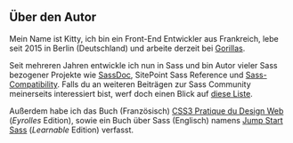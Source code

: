 
## Über den Autor

Mein Name ist Kitty, ich bin ein Front-End Entwickler aus Frankreich, lebe seit 2015 in Berlin (Deutschland) und arbeite derzeit bei [Gorillas](https://gorillas.io/).

Seit mehreren Jahren entwickle ich nun in Sass und bin Autor vieler Sass bezogener Projekte wie [SassDoc](http://sassdoc.com), SitePoint Sass Reference und [Sass-Compatibility](https://kittygiraudel.github.io/sass-compatibility/). Falls du an weiteren Beiträgen zur Sass Community meinerseits interessiert bist, werf doch einen Blick auf [diese Liste](http://github.com/KittyGiraudel/awesome-sass).

Außerdem habe ich das Buch (Französisch) [CSS3 Pratique du Design Web](https://www.amazon.fr/dp/2212140231) (*Eyrolles* Edition), sowie ein Buch über Sass (Englisch) namens [Jump Start Sass](https://learnable.com/books/jump-start-sass) (*Learnable* Edition) verfasst.
